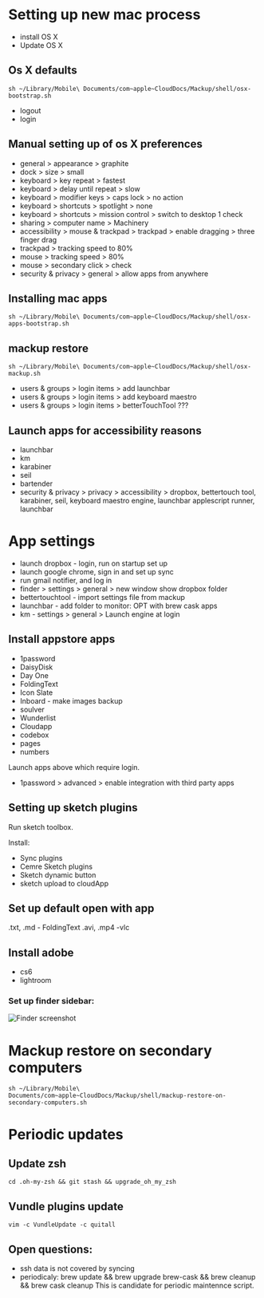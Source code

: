 # Setting up new mac process

- install OS X
- Update OS X

## Os X defaults

`sh ~/Library/Mobile\ Documents/com~apple~CloudDocs/Mackup/shell/osx-bootstrap.sh`

- logout
- login


## Manual setting up of os X preferences

- general > appearance > graphite
- dock > size > small
- keyboard > key repeat > fastest
- keyboard > delay until repeat > slow
- keyboard > modifier keys > caps lock > no action
- keyboard > shortcuts > spotlight > none
- keyboard > shortcuts > mission control > switch to desktop 1 check
- sharing > computer name > Machinery
- accessibility > mouse & trackpad > trackpad > enable dragging > three finger drag
- trackpad > tracking speed to 80%
- mouse > tracking speed > 80%
- mouse > secondary click > check
- security & privacy > general > allow apps from anywhere


## Installing mac apps

`sh ~/Library/Mobile\ Documents/com~apple~CloudDocs/Mackup/shell/osx-apps-bootstrap.sh`


## mackup restore

`sh ~/Library/Mobile\ Documents/com~apple~CloudDocs/Mackup/shell/osx-mackup.sh`

- users & groups > login items > add launchbar
- users & groups > login items > add keyboard maestro
- users & groups > login items > betterTouchTool ???


## Launch apps for accessibility reasons

- launchbar
- km
- karabiner
- seil
- bartender
- security & privacy > privacy > accessibility > dropbox, bettertouch tool, karabiner, seil, keyboard maestro engine, launchbar applescript runner, launchbar


# App settings

- launch dropbox - login, run on startup set up
- launch google chrome, sign in and set up sync
- run gmail notifier, and log in
- finder > settings > general > new window show dropbox folder
- bettertouchtool - import settings file from mackup
- launchbar - add folder to monitor: OPT with brew cask apps
- km - settings > general > Launch engine at login


## Install appstore apps

- 1password
- DaisyDisk
- Day One
- FoldingText
- Icon Slate
- Inboard - make images backup
- soulver
- Wunderlist
- Cloudapp
- codebox
- pages
- numbers

Launch apps above which require login.

- 1password > advanced > enable integration with third party apps


## Setting up sketch plugins

Run sketch toolbox.

Install:

- Sync plugins
- Cemre Sketch plugins
- Sketch dynamic button
- sketch upload to cloudApp

## Set up default open with app
.txt, .md - FoldingText
.avi, .mp4 -vlc


## Install adobe

- cs6
- lightroom


### Set up finder sidebar:

![Finder screenshot](http://cl.ly/dvO5/Image%202015-11-26%20at%202.29.30%20PM.png)


# Mackup restore on secondary computers

`sh ~/Library/Mobile\ Documents/com~apple~CloudDocs/Mackup/shell/mackup-restore-on-secondary-computers.sh`

# Periodic updates

## Update zsh
`cd .oh-my-zsh && git stash && upgrade_oh_my_zsh`

## Vundle plugins update
`vim -c VundleUpdate -c quitall`



## Open questions:

- ssh data is not covered by syncing
- periodicaly: brew update && brew upgrade brew-cask && brew cleanup && brew cask cleanup
This is candidate for periodic maintennce script.

